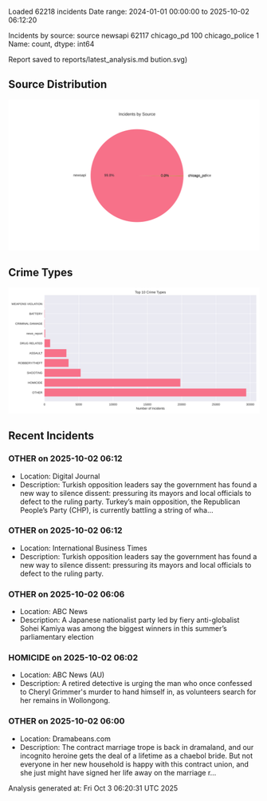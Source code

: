 
Loaded 62218 incidents
Date range: 2024-01-01 00:00:00 to 2025-10-02 06:12:20

Incidents by source:
source
newsapi           62117
chicago_pd          100
chicago_police        1
Name: count, dtype: int64

Report saved to reports/latest_analysis.md
bution.svg)

## Source Distribution
![Source Distribution](images/source_distribution.svg)

## Crime Types
![Crime Types](images/crime_types.svg)

## Recent Incidents

### OTHER on 2025-10-02 06:12
- Location: Digital Journal
- Description: Turkish opposition leaders say the government has found a new way to silence dissent: pressuring its mayors and local officials to defect to the ruling party. Turkey’s main opposition, the Republican People’s Party (CHP), is currently battling a string of wha…


### OTHER on 2025-10-02 06:12
- Location: International Business Times
- Description: Turkish opposition leaders say the government has found a new way to silence dissent: pressuring its mayors and local officials to defect to the ruling party.


### OTHER on 2025-10-02 06:06
- Location: ABC News
- Description: A Japanese nationalist party led by fiery anti-globalist Sohei Kamiya was among the biggest winners in this summer’s parliamentary election


### HOMICIDE on 2025-10-02 06:02
- Location: ABC News (AU)
- Description: A retired detective is urging the man who once confessed to Cheryl Grimmer's murder to hand himself in, as volunteers search for her remains in Wollongong.


### OTHER on 2025-10-02 06:00
- Location: Dramabeans.com
- Description: The contract marriage trope is back in dramaland, and our incognito heroine gets the deal of a lifetime as a chaebol bride. But not everyone in her new household is happy with this contract union, and she just might have signed her life away on the marriage r…

Analysis generated at: Fri Oct  3 06:20:31 UTC 2025
